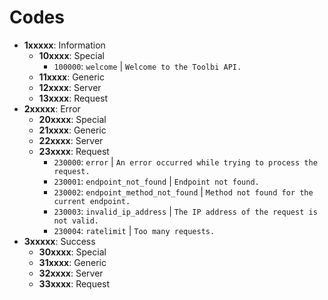 # Codes

- **1xxxxx**: Information
  - **10xxxx**: Special
    - `100000`: `welcome` | `Welcome to the Toolbi API.`
  - **11xxxx**: Generic
  - **12xxxx**: Server
  - **13xxxx**: Request
- **2xxxxx**: Error
  - **20xxxx**: Special
  - **21xxxx**: Generic
  - **22xxxx**: Server
  - **23xxxx**: Request
    - `230000`: `error` | `An error occurred while trying to process the request.`
    - `230001`: `endpoint_not_found` | `Endpoint not found.`
    - `230002`: `endpoint_method_not_found` | `Method not found for the current endpoint.`
    - `230003`: `invalid_ip_address` | `The IP address of the request is not valid.`
    - `230004`: `ratelimit` | `Too many requests.`
- **3xxxxx**: Success
  - **30xxxx**: Special
  - **31xxxx**: Generic
  - **32xxxx**: Server
  - **33xxxx**: Request
